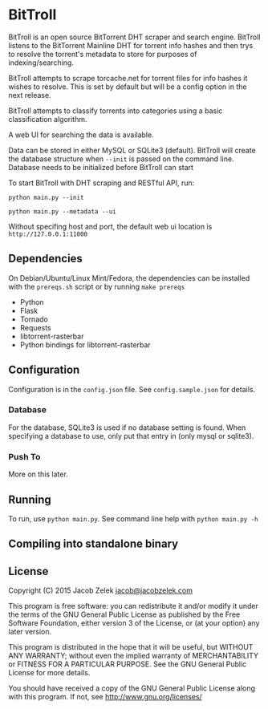 # BitTroll

BitTroll is an open source BitTorrent DHT scraper and search engine. BitTroll listens
to the BitTorrent Mainline DHT for torrent info hashes and then trys to resolve the
torrent's metadata to store for purposes of indexing/searching.

BitTroll attempts to scrape torcache.net for torrent files for info hashes it wishes to resolve.
This is set by default but will be a config option in the next release.

BitTroll attempts to classify torrents into categories using a basic classification algorithm.

A web UI for searching the data is available.

Data can be stored in either MySQL or SQLite3 (default). BitTroll will create the database structure
when `--init` is passed on the command line. Database needs to be initialized before BitTroll can start

To start BitTroll with DHT scraping and RESTful API, run:

`python main.py --init`

`python main.py --metadata --ui`

Without specifing host and port, the default web ui location is `http://127.0.0.1:11000`

## Dependencies

On Debian/Ubuntu/Linux Mint/Fedora, the dependencies can be installed
with the `prereqs.sh` script or by running `make prereqs`

* Python
* Flask
* Tornado
* Requests
* libtorrent-rasterbar
* Python bindings for libtorrent-rasterbar

## Configuration
Configuration is in the `config.json` file. See `config.sample.json` for details.

### Database
For the database, SQLite3 is used if no database setting is found. When specifying a
database to use, only put that entry in (only mysql or sqlite3).

### Push To
More on this later.

## Running
To run, use `python main.py`. See command line help with `python main.py -h`

## Compiling into standalone binary

## License
Copyright (C) 2015  Jacob Zelek <jacob@jacobzelek.com>

This program is free software: you can redistribute it and/or modify
it under the terms of the GNU General Public License as published by
the Free Software Foundation, either version 3 of the License, or
(at your option) any later version.

This program is distributed in the hope that it will be useful,
but WITHOUT ANY WARRANTY; without even the implied warranty of
MERCHANTABILITY or FITNESS FOR A PARTICULAR PURPOSE.  See the
GNU General Public License for more details.

You should have received a copy of the GNU General Public License
along with this program.  If not, see <http://www.gnu.org/licenses/>
